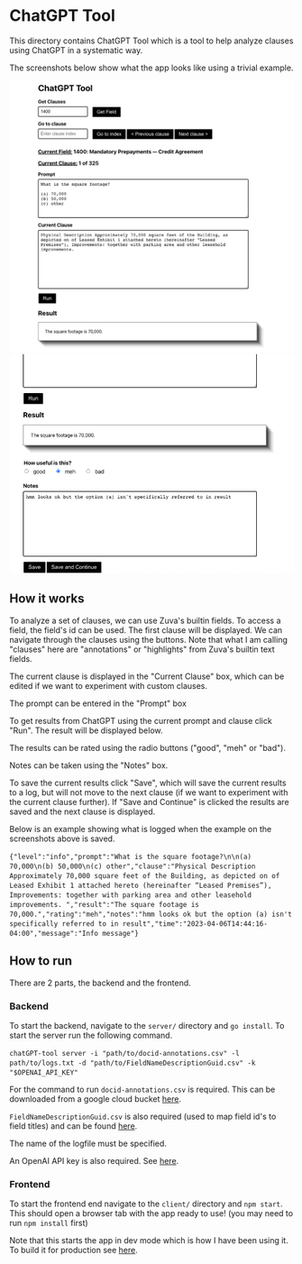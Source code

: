 # ChatGPT Tool

This directory contains ChatGPT Tool which is a tool to help analyze clauses using ChatGPT in a systematic way.

The screenshots below show what the app looks like using a trivial example.

![alt text](screenshot1.png)
![alt text](screenshot2.png)

## How it works

To analyze a set of clauses, we can use Zuva's builtin fields. To access a field, the field's id can be used. The first clause will be displayed. We can navigate through the clauses using the buttons. Note that what I am calling "clauses" here are "annotations" or "highlights" from Zuva's builtin text fields.

The current clause is displayed in the "Current Clause" box, which can be edited if we want to experiment with custom clauses.

The prompt can be entered in the "Prompt" box

To get results from ChatGPT using the current prompt and clause click "Run". The result will be displayed below.

The results can be rated using the radio buttons ("good", "meh" or "bad").

Notes can be taken using the "Notes" box.

To save the current results click "Save", which will save the current results to a log, but will not move to the next clause (if we want to experiment with the current clause further). If "Save and Continue" is clicked the results are saved and the next clause is displayed.

Below is an example showing what is logged when the example on the screenshots above is saved.

`{"level":"info","prompt":"What is the square footage?\n\n(a) 70,000\n(b) 50,000\n(c) other","clause":"Physical Description Approximately 70,000 square feet of the Building, as depicted on of Leased Exhibit 1 attached hereto (hereinafter “Leased Premises”), Improvements: together with parking area and other leasehold improvements. ","result":"The square footage is 70,000.","rating":"meh","notes":"hmm looks ok but the option (a) isn't specifically referred to in result","time":"2023-04-06T14:44:16-04:00","message":"Info message"}`


## How to run

There are 2 parts, the backend and the frontend.

### Backend
To start the backend, navigate to the `server/` directory and `go install`. To start the server run the following command.

`chatGPT-tool server -i "path/to/docid-annotations.csv" -l path/to/logs.txt -d "path/to/FieldNameDescriptionGuid.csv" -k "$OPENAI_API_KEY"`

For the command to run `docid-annotations.csv` is required. This can be downloaded from a google cloud bucket [here](https://storage.cloud.google.com/builtin-fields-annotations/docid-annotations.csv).

`FieldNameDescriptionGuid.csv` is also required (used to map field id's to field titles) and can be found [here](https://github.com/zuvaai/ml-research/blob/master/Farhan/data/FieldNameDescriptionGuid.csv).

The name of the logfile must be specified.

An OpenAI API key is also required. See [here](https://platform.openai.com/docs/api-reference/authentication).

### Frontend

To start the frontend end navigate to the `client/` directory and `npm start`. This should open a browser tab with the app ready to use! (you may need to run `npm install` first)

Note that this starts the app in dev mode which is how I have been using it. To build it for production see [here](https://facebook.github.io/create-react-app/docs/deployment).
